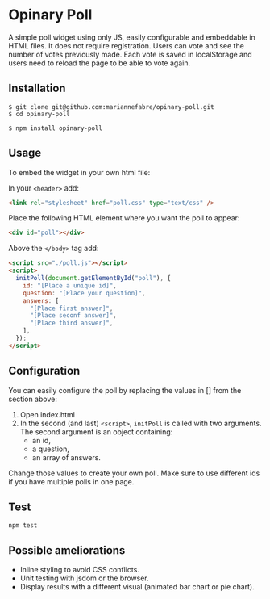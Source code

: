 # Opinary Poll

A simple poll widget using only JS, easily configurable and embeddable in HTML files. It does not require registration. Users can vote and see the number of votes previously made. Each vote is saved in localStorage and users need to reload the page to be able to vote again.

## Installation

```
$ git clone git@github.com:mariannefabre/opinary-poll.git
$ cd opinary-poll

$ npm install opinary-poll
```

## Usage

To embed the widget in your own html file:

In your `<header>` add:

```html
<link rel="stylesheet" href="poll.css" type="text/css" />
```

Place the following HTML element where you want the poll to appear:

```html
<div id="poll"></div>
```

Above the `</body>` tag add:

```html
<script src="./poll.js"></script>
<script>
  initPoll(document.getElementById("poll"), {
    id: "[Place a unique id]",
    question: "[Place your question]",
    answers: [
      "[Place first answer]",
      "[Place seconf answer]",
      "[Place third answer]",
    ],
  });
</script>
```

## Configuration

You can easily configure the poll by replacing the values in [] from the section above:

1. Open index.html
2. In the second (and last) `<script>`, `initPoll` is called with two arguments. The second argument is an object containing:
   - an id,
   - a question,
   - an array of answers.

Change those values to create your own poll.
Make sure to use different ids if you have multiple polls in one page.

## Test

```node
npm test
```

## Possible ameliorations

- Inline styling to avoid CSS conflicts.
- Unit testing with jsdom or the browser.
- Display results with a different visual (animated bar chart or pie chart).

